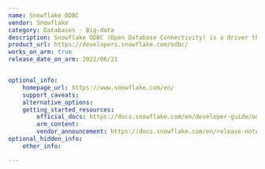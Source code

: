 ```yaml
---
name: Snowflake ODBC
vendor: Snowflake
category: Databases - Big-data
description: Snowflake ODBC (Open Database Connectivity) is a driver that enables applications to connect to a Snowflake database using the ODBC interface.
product_url: https://developers.snowflake.com/odbc/
works_on_arm: true
release_date_on_arm: 2022/06/21


optional_info:
    homepage_url: https://www.snowflake.com/en/
    support_caveats:
    alternative_options:
    getting_started_resources:
        official_docs: https://docs.snowflake.com/en/developer-guide/odbc/odbc-linux
        arm_content:
        vendor_announcement: https://docs.snowflake.com/en/release-notes/clients-drivers/odbc-2022#version-2-25-3-june-21-2022
optional_hidden_info:
    other_info:

---
```

